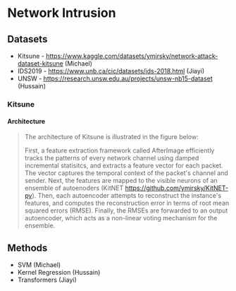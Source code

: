 # Network Intrusion

## Datasets

- Kitsune - <https://www.kaggle.com/datasets/ymirsky/network-attack-dataset-kitsune> (Michael)
- IDS2019 - <https://www.unb.ca/cic/datasets/ids-2018.html> (Jiayi)
- UNSW - <https://research.unsw.edu.au/projects/unsw-nb15-dataset> (Hussain)

### Kitsune

#### Architecture

> The architecture of Kitsune is illustrated in the figure below:
>
> First, a feature extraction framework called AfterImage efficiently tracks the patterns of every network channel using damped incremental statisitcs, and extracts a feature vector for each packet. The vector captures the temporal context of the packet's channel and sender.
> Next, the features are mapped to the visible neurons of an ensemble of autoenoders (KitNET https://github.com/ymirsky/KitNET-py).
> Then, each autoencoder attempts to reconstruct the instance's features, and computes the reconstruction error in terms of root mean squared errors (RMSE).
> Finally, the RMSEs are forwarded to an output autoencoder, which acts as a non-linear voting mechanism for the ensemble.

## Methods
- SVM (Michael)
- Kernel Regression (Hussain)
- Transformers (Jiayi)
